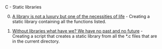 C - Static libraries

0. [A library is not a luxury but one of the necessities of life](https://github.com/hewsontrinh526/holbertonschool-low_level_programming/blob/master/static_libraries/libmy.a) - Creating a static library containing all the functions listed.

1. [Without libraries what have we? We have no past and no future](https://github.com/hewsontrinh526/holbertonschool-low_level_programming/blob/master/static_libraries/create_static_lib.sh) - Creating a script that creates a static library from all the *.c files that are in the current directory.
